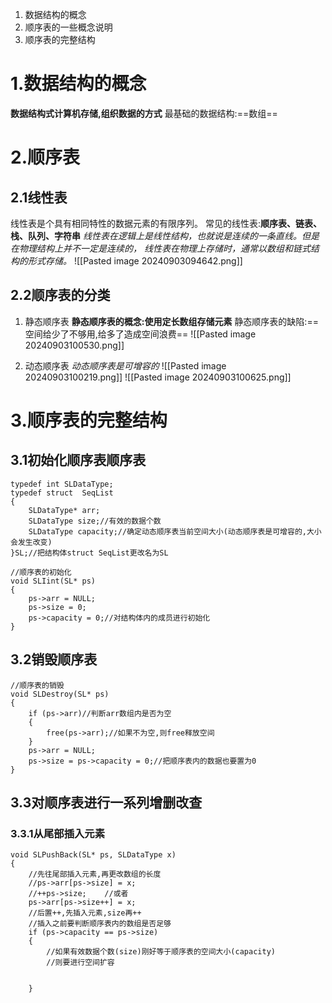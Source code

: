 1. 数据结构的概念
2. 顺序表的一些概念说明
3. 顺序表的完整结构

# 1.数据结构的概念
**数据结构式计算机存储,组织数据的方式**
最基础的数据结构:==数组==


# 2.顺序表

## 2.1线性表
线性表是个具有相同特性的数据元素的有限序列。
常见的线性表:**顺序表、链表、栈、队列、字符串**
_线性表在逻辑上是线性结构，也就说是连续的一条直线。但是在物理结构上并不一定是连续的，
线性表在物理上存储时，通常以数组和链式结构的形式存储。_
![[Pasted image 20240903094642.png]]
## 2.2顺序表的分类
1) 静态顺序表
**静态顺序表的概念:使用定长数组存储元素**
静态顺序表的缺陷:==空间给少了不够用,给多了造成空间浪费==
![[Pasted image 20240903100530.png]]

2) 动态顺序表
_动态顺序表是可增容的_
![[Pasted image 20240903100219.png]]
![[Pasted image 20240903100625.png]]

# 3.顺序表的完整结构

## 3.1初始化顺序表顺序表
```
typedef int SLDataType;  
typedef struct  SeqList  
{  
    SLDataType* arr;  
    SLDataType size;//有效的数据个数  
    SLDataType capacity;//确定动态顺序表当前空间大小(动态顺序表是可增容的,大小会发生改变)  
}SL;//把结构体struct SeqList更改名为SL

//顺序表的初始化  
void SLIint(SL* ps)  
{  
    ps->arr = NULL;  
    ps->size = 0;  
    ps->capacity = 0;//对结构体内的成员进行初始化  
}
```

## 3.2销毁顺序表
```
//顺序表的销毁  
void SLDestroy(SL* ps)  
{  
    if (ps->arr)//判断arr数组内是否为空  
    {  
        free(ps->arr);//如果不为空,则free释放空间  
    }  
    ps->arr = NULL;  
    ps->size = ps->capacity = 0;//把顺序表内的数据也要置为0  
}
```

## 3.3对顺序表进行一系列增删改查

### 3.3.1从尾部插入元素
```
void SLPushBack(SL* ps, SLDataType x)  
{  
    //先往尾部插入元素,再更改数组的长度  
    //ps->arr[ps->size] = x;  
    //++ps->size;    //或者  
    ps->arr[ps->size++] = x;  
    //后置++,先插入元素,size再++  
    //插入之前要判断顺序表内的数组是否足够  
    if (ps->capacity == ps->size)  
    {  
        //如果有效数据个数(size)刚好等于顺序表的空间大小(capacity)  
        //则要进行空间扩容  
        
  
    }
```